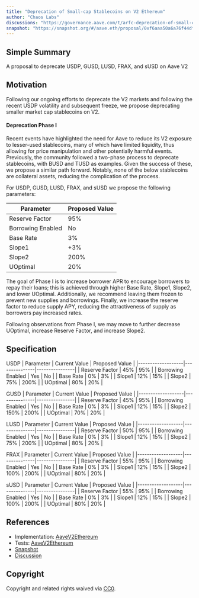 ```yaml
---
title: "Deprecation of Small-cap Stablecoins on V2 Ethereum"
author: "Chaos Labs"
discussions: "https://governance.aave.com/t/arfc-deprecation-of-small-cap-stablecoins-on-v2-ethereum/17484/1"
snapshot: "https://snapshot.org/#/aave.eth/proposal/0xf6aaa50a6a76f44df9cfbbb760ca80878854dd16d88b16a3fc0f5fa6920741f0"
---
```


## Simple Summary

A proposal to deprecate USDP, GUSD, LUSD, FRAX, and sUSD on Aave V2

## Motivation

Following our ongoing efforts to deprecate the V2 markets and following the recent USDP volatility and subsequent freeze, we propose deprecating smaller market cap stablecoins on V2.

#### Deprecation Phase I

Recent events have highlighted the need for Aave to reduce its V2 exposure to lesser-used stablecoins, many of which have limited liquidity, thus allowing for price manipulation and other potentially harmful events. Previously, the community followed a two-phase process to deprecate stablecoins, with BUSD and TUSD as examples. Given the success of these, we propose a similar path forward. Notably, none of the below stablecoins are collateral assets, reducing the complication of the process.

For USDP, GUSD, LUSD, FRAX, and sUSD we propose the following parameters:

| Parameter         | Proposed Value |
| ----------------- | -------------- |
| Reserve Factor    | 95%            |
| Borrowing Enabled | No             |
| Base Rate         | 3%             |
| Slope1            | +3%            |
| Slope2            | 200%           |
| UOptimal          | 20%            |

The goal of Phase I is to increase borrower APR to encourage borrowers to repay their loans; this is achieved through higher Base Rate, Slope1, Slope2, and lower UOptimal. Additionally, we recommend leaving them frozen to prevent new supplies and borrowings. Finally, we increase the reserve factor to reduce supply APY, reducing the attractiveness of supply as borrowers pay increased rates.

Following observations from Phase I, we may move to further decrease UOptimal, increase Reserve Factor, and increase Slope2.

## Specification

USDP
| Parameter | Current Value | Proposed Value |
|-------------------|---------------|----------------|
| Reserve Factor | 45% | 95% |
| Borrowing Enabled | Yes | No |
| Base Rate | 0% | 3% |
| Slope1 | 12% | 15% |
| Slope2 | 75% | 200% |
| UOptimal | 80% | 20% |

GUSD
| Parameter | Current Value | Proposed Value |
|-------------------|---------------|----------------|
| Reserve Factor | 45% | 95% |
| Borrowing Enabled | Yes | No |
| Base Rate | 0% | 3% |
| Slope1 | 12% | 15% |
| Slope2 | 150% | 200% |
| UOptimal | 70% | 20% |

LUSD
| Parameter | Current Value | Proposed Value |
|-------------------|---------------|----------------|
| Reserve Factor | 50% | 95% |
| Borrowing Enabled | Yes | No |
| Base Rate | 0% | 3% |
| Slope1 | 12% | 15% |
| Slope2 | 75% | 200% |
| UOptimal | 80% | 20% |

FRAX
| Parameter | Current Value | Proposed Value |
|-------------------|---------------|----------------|
| Reserve Factor | 55% | 95% |
| Borrowing Enabled | Yes | No |
| Base Rate | 0% | 3% |
| Slope1 | 12% | 15% |
| Slope2 | 100% | 200% |
| UOptimal | 80% | 20% |

sUSD
| Parameter | Current Value | Proposed Value |
|-------------------|---------------|----------------|
| Reserve Factor | 55% | 95% |
| Borrowing Enabled | Yes | No |
| Base Rate | 0% | 3% |
| Slope1 | 12% | 15% |
| Slope2 | 100% | 200% |
| UOptimal | 80% | 20% |

## References

- Implementation: [AaveV2Ethereum](https://github.com/bgd-labs/aave-proposals-v3/blob/main/src/20240502_AaveV2Ethereum_DeprecationOfSmallCapStablecoinsOnV2Ethereum/AaveV2Ethereum_DeprecationOfSmallCapStablecoinsOnV2Ethereum_20240502.sol)
- Tests: [AaveV2Ethereum](https://github.com/bgd-labs/aave-proposals-v3/blob/main/src/20240502_AaveV2Ethereum_DeprecationOfSmallCapStablecoinsOnV2Ethereum/AaveV2Ethereum_DeprecationOfSmallCapStablecoinsOnV2Ethereum_20240502.t.sol)
- [Snapshot](https://snapshot.org/#/aave.eth/proposal/0xf6aaa50a6a76f44df9cfbbb760ca80878854dd16d88b16a3fc0f5fa6920741f0)
- [Discussion](https://governance.aave.com/t/arfc-deprecation-of-small-cap-stablecoins-on-v2-ethereum/17484/1)

## Copyright

Copyright and related rights waived via [CC0](https://creativecommons.org/publicdomain/zero/1.0/).
